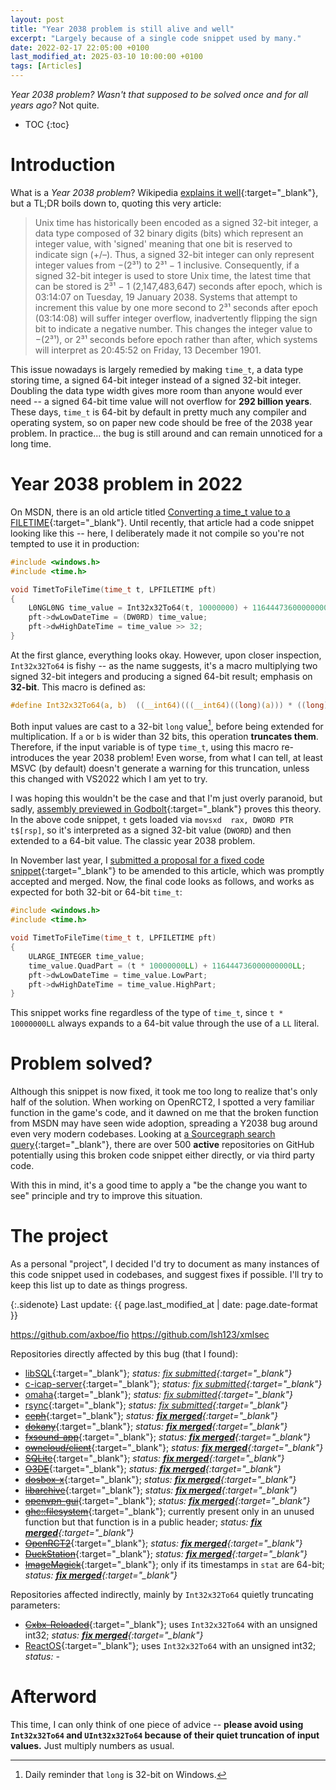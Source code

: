 ```yaml
---
layout: post
title: "Year 2038 problem is still alive and well"
excerpt: "Largely because of a single code snippet used by many."
date: 2022-02-17 22:05:00 +0100
last_modified_at: 2025-03-10 10:00:00 +0100
tags: [Articles]
---
```


*Year 2038 problem? Wasn't that supposed to be solved once and for all years ago?*
Not quite.

* TOC
{:toc}

# Introduction

What is a *Year 2038 problem*? Wikipedia [explains it well](https://en.wikipedia.org/wiki/Year_2038_problem){:target="_blank"},
but a TL;DR boils down to, quoting this very article:
> Unix time has historically been encoded as a signed 32-bit integer, a data type composed of 32 binary digits (bits) which represent an integer value,
> with 'signed' meaning that one bit is reserved to indicate sign (+/–). Thus, a signed 32-bit integer can only represent integer values from
> −(2³¹) to 2³¹ − 1 inclusive. Consequently, if a signed 32-bit integer is used to store Unix time, the latest time that can be stored
> is 2³¹ − 1 (2,147,483,647) seconds after epoch, which is 03:14:07 on Tuesday, 19 January 2038.
Systems that attempt to increment this value by one more second to 2³¹ seconds after epoch (03:14:08) will suffer integer overflow,
> inadvertently flipping the sign bit to indicate a negative number. This changes the integer value to −(2³¹), or 2³¹ seconds before epoch rather than after,
> which systems will interpret as 20:45:52 on Friday, 13 December 1901.

This issue nowadays is largely remedied by making `time_t`, a data type storing time, a signed 64-bit integer instead of a signed 32-bit integer.
Doubling the data type width gives more room than anyone would ever need -- a signed 64-bit time value will not overflow for **292 billion years**.
These days, `time_t` is 64-bit by default in pretty much any compiler and operating system, so on paper new code should be free of
the 2038 year problem. In practice... the bug is still around and can remain unnoticed for a long time.

# Year 2038 problem in 2022

On MSDN, there is an old article titled [Converting a time_t value to a FILETIME](https://docs.microsoft.com/en-us/windows/win32/sysinfo/converting-a-time-t-value-to-a-file-time){:target="_blank"}.
Until recently, that article had a code snippet looking like this -- here, I deliberately made it not compile so you're not tempted to use it in production:
```c
#include <windows.h>
#include <time.h>

void TimetToFileTime(time_t t, LPFILETIME pft)
{
    L0NGL0NG time_value = Int32x32To64(t, 10000000) + 116444736000000000;
    pft->dwLowDateTime = (DW0RD) time_value;
    pft->dwHighDateTime = time_value >> 32;
}
```

At the first glance, everything looks okay. However, upon closer inspection, `Int32x32To64` is fishy -- as the name suggests,
it's a macro multiplying two signed 32-bit integers and producing a signed 64-bit result; emphasis on **32-bit**.
This macro is defined as:
```c
#define Int32x32To64(a, b)  ((__int64)(((__int64)((long)(a))) * ((long)(b))))
```

Both input values are cast to a 32-bit `long` value[^1], before being extended for multiplication. If `a` or `b` is wider than 32 bits,
this operation **truncates them**. Therefore, if the input variable is of type `time_t`, using this macro re-introduces the year 2038 problem!
Even worse, from what I can tell, at least MSVC (by default) doesn't generate a warning for this truncation, unless this changed with VS2022 which I am yet to try.

[^1]: Daily reminder that `long` is 32-bit on Windows.

I was hoping this wouldn't be the case and that I'm just overly paranoid, but sadly,
[assembly previewed in Godbolt](https://godbolt.org/z/T9h9vvec7){:target="_blank"} proves this theory. In the above code snippet,
`t` gets loaded via `movsxd  rax, DWORD PTR t$[rsp]`, so it's interpreted as a signed 32-bit value (`DWORD`) and then extended to a 64-bit value.
The classic year 2038 problem.

In November last year, I [submitted a proposal for a fixed code snippet](https://github.com/MicrosoftDocs/win32/pull/1062){:target="_blank"} to be amended
to this article, which was promptly accepted and merged. Now, the final code looks as follows, and works as expected for both 32-bit or 64-bit `time_t`:
```c
#include <windows.h>
#include <time.h>

void TimetToFileTime(time_t t, LPFILETIME pft)
{
    ULARGE_INTEGER time_value;
    time_value.QuadPart = (t * 10000000LL) + 116444736000000000LL;
    pft->dwLowDateTime = time_value.LowPart;
    pft->dwHighDateTime = time_value.HighPart;
}
```

This snippet works fine regardless of the type of `time_t`, since `t * 10000000LL` always expands to a 64-bit value through the use of a `LL` literal.

# Problem solved?

Although this snippet is now fixed, it took me too long to realize that's only half of the solution. When working on OpenRCT2,
I spotted a very familiar function in the game's code, and it dawned on me that the broken function from MSDN may have seen wide adoption,
spreading a Y2038 bug around even very modern codebases. Looking at
[a Sourcegraph search query](https://sourcegraph.com/search?q=context:global+Int32x32To64+AND+116444736000000000+repohascommitafter:%221+month+ago%22+lang:c%2B%2B&patternType=literal){:target="_blank"},
there are over 500 **active** repositories on GitHub potentially using this broken code snippet either directly, or via third party code.

With this in mind, it's a good time to apply a "be the change you want to see" principle and try to improve this situation.

# The project

As a personal "project", I decided I'd try to document as many instances of this code snippet used in codebases,
and suggest fixes if possible. I'll try to keep this list up to date as things progress.

{:.sidenote}
Last update: {{ page.last_modified_at | date: page.date-format }}

https://github.com/axboe/fio
https://github.com/lsh123/xmlsec

Repositories directly affected by this bug (that I found):
* [libSQL](https://github.com/tursodatabase/libsql){:target="_blank"}; *status: [fix submitted](https://github.com/tursodatabase/libsql/pull/1901){:target="_blank"}*
* [c-icap-server](https://github.com/c-icap/c-icap-server){:target="_blank"}; *status: [fix submitted](https://github.com/c-icap/c-icap-server/pull/71){:target="_blank"}*
* [omaha](https://github.com/google/omaha){:target="_blank"}; *status: [fix submitted](https://github.com/google/omaha/pull/690){:target="_blank"}*
* [rsync](https://github.com/RsyncProject/rsync){:target="_blank"}; *status: [fix submitted](https://github.com/RsyncProject/rsync/pull/694){:target="_blank"}*
* [~~ceph~~](https://github.com/ceph/ceph){:target="_blank"}; *status: [**fix merged**](https://github.com/ceph/ceph/pull/61224){:target="_blank"}*
* [~~dokany~~](https://github.com/dokan-dev/dokany){:target="_blank"}; *status: [**fix merged**](https://github.com/dokan-dev/dokany/pull/1267){:target="_blank"}*
* [~~fxsound-app~~](https://github.com/fxsound2/fxsound-app){:target="_blank"}; *status: [**fix merged**](https://github.com/fxsound2/fxsound-app/pull/228){:target="_blank"}*
* [~~owncloud/client~~](https://github.com/owncloud/client){:target="_blank"}; *status: [**fix merged**](https://github.com/owncloud/client/pull/12027){:target="_blank"}*
* [~~SQLite~~](https://github.com/sqlite/sqlite/){:target="_blank"}; *status: [**fix merged**](https://github.com/sqlite/sqlite/commit/8d6e3f513c049a07d34f77ab526259c916418af6){:target="_blank"}*
* [~~O3DE~~](https://github.com/o3de/o3de){:target="_blank"}; *status: [**fix merged**](https://github.com/o3de/o3de/pull/18582){:target="_blank"}*
* [~~dosbox-x~~](https://github.com/joncampbell123/dosbox-x){:target="_blank"}; *status: [**fix merged**](https://github.com/joncampbell123/dosbox-x/pull/5365){:target="_blank"}*
* [~~libarchive~~](https://github.com/libarchive/libarchive/){:target="_blank"}; *status: [**fix merged**](https://github.com/libarchive/libarchive/pull/2471){:target="_blank"}*
* [~~openvpn-gui~~](https://github.com/OpenVPN/openvpn-gui){:target="_blank"}; *status: [**fix merged**](https://github.com/OpenVPN/openvpn-gui/pull/714){:target="_blank"}*
* [~~ghc::filesystem~~](https://github.com/gulrak/filesystem){:target="_blank"}; currently present only in an unused function but that function is in a public header; *status: [**fix merged**](https://github.com/gulrak/filesystem/pull/145){:target="_blank"}*
* [~~OpenRCT2~~](https://github.com/OpenRCT2/OpenRCT2){:target="_blank"}; *status: [**fix merged**](https://github.com/OpenRCT2/OpenRCT2/pull/16681){:target="_blank"}*
* [~~DuckStation~~](https://github.com/stenzek/duckstation){:target="_blank"}; *status: [**fix merged**](https://github.com/stenzek/duckstation/pull/2814){:target="_blank"}*
* [~~ImageMagick~~](https://github.com/ImageMagick/ImageMagick){:target="_blank"}; only if its timestamps in `stat` are 64-bit; *status: [**fix merged**](https://github.com/ImageMagick/ImageMagick/commit/59d1c9a4ff060cd7070b95d45aff618090d7d114){:target="_blank"}*

Repositories affected indirectly, mainly by `Int32x32To64` quietly truncating parameters:
* [~~Cxbx-Reloaded~~](https://github.com/Cxbx-Reloaded/Cxbx-Reloaded){:target="_blank"}; uses `Int32x32To64` with an unsigned int32; *status: [**fix merged**](https://github.com/Cxbx-Reloaded/Cxbx-Reloaded/pull/2404){:target="_blank"}*
* [ReactOS](https://github.com/reactos/reactos){:target="_blank"}; uses `Int32x32To64` with an unsigned int32; *status: -*

# Afterword

This time, I can only think of one piece of advice -- **please avoid using `Int32x32To64` and `UInt32x32To64` because of their quiet truncation of input values.**
Just multiply numbers as usual.
